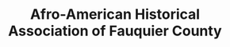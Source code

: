 ---
layout: repo
title: "Afro-American Historical Association of Fauquier County"
id: 16322
permalink: repos/16322/
---
